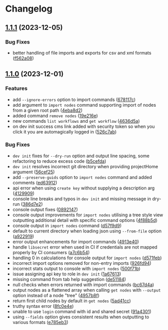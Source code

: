 # Changelog

## [1.1.1](https://github.com/contensis/cli/compare/contensis-cli-v1.1.0...contensis-cli-v1.1.1) (2023-12-05)


### Bug Fixes

* better handling of file imports and exports for csv and xml formats ([f562a08](https://github.com/contensis/cli/commit/f562a088dea04fdcdfc57a55ec90882e33f27b06))

## [1.1.0](https://github.com/contensis/cli/compare/contensis-cli-v1.0.11...contensis-cli-v1.1.0) (2023-12-01)


### Features

* add `--ignore-errors` option to import commands ([678117c](https://github.com/contensis/cli/commit/678117c137f1a673c69f1e9f7742525a48f8c3d8))
* add argument to `import nodes` command supporting import of nodes from a given root path ([4eba8d2](https://github.com/contensis/cli/commit/4eba8d208a388ced34a626da71c0f0566f27e50f))
* added command `remove nodes` ([19e216e](https://github.com/contensis/cli/commit/19e216ee899f3b6a60eb7db1fe4c861e05c0ee28))
* new commands `list workflows` and `get workflow` ([4636d5a](https://github.com/contensis/cli/commit/4636d5a67894425e0c7e92aa51fa4cb8d8935412))
* on dev init success cms link added with security token so when you click it you are automagically logged in ([526c7ab](https://github.com/contensis/cli/commit/526c7abd29fa44714ea8c5e19f4538518ec02659))


### Bug Fixes

* `dev init` fixes for `--dry-run` option and output line spacing, some refactoring to reduce excess code ([b5cefda](https://github.com/contensis/cli/commit/b5cefda28403b69de6e98f0870b4c87194dfb005))
* `dev init` resolves incorrect git directory when providing projectHome argument ([56cef25](https://github.com/contensis/cli/commit/56cef257510ead814b9e25423257d5896f0075d3))
* add `--preserve-guids` option to `import nodes` command and added comments ([ed63912](https://github.com/contensis/cli/commit/ed63912d73e5c13db3c1f5d982d2b826e3d98981))
* api error when using `create key` without supplying a description arg ([4129909](https://github.com/contensis/cli/commit/4129909714caac534b2198aac12a8ed8203c338f))
* console line breaks and typos in `dev init` and missing message in dry-run ([386d7e2](https://github.com/contensis/cli/commit/386d7e252a51d40f528374a8bd45775e4b19f049))
* console output fixes ([0892147](https://github.com/contensis/cli/commit/089214717327bdb19105a945eed2bef36ab1a576))
* console output improvements for `import nodes` utilising a tree style view outputting additional detail with specific command options ([4f88b5d](https://github.com/contensis/cli/commit/4f88b5d5c919b3a40de02c62c9c4465550f98e6d))
* console output in `import nodes` command ([d57f9d9](https://github.com/contensis/cli/commit/d57f9d98508c98ad07c58d718a7b66cbb04f3792))
* default to current directory when loading json using `--from-file` option ([a922919](https://github.com/contensis/cli/commit/a9229195366d6e38e9879db0d5dd32cde66afd53))
* error output enhancements for import commands ([4913e40](https://github.com/contensis/cli/commit/4913e400a4649cf39294086921b796d2d4cd2b70))
* handle `libsecret` error when used in CI if credentials are not mapped properly by CI consumers ([a7c6b54](https://github.com/contensis/cli/commit/a7c6b544958079d3312132b5a4336237962a1c7d))
* handling 0 in calculations for console output for `import nodes` ([d571feb](https://github.com/contensis/cli/commit/d571feb12bc339165a6c9489ca491285fbfd189a))
* incorrect import options removed for non-entry imports ([926fd94](https://github.com/contensis/cli/commit/926fd940950b8a7af5528303683453123a54a947))
* incorrect stats output to console with `import nodes` ([500f71b](https://github.com/contensis/cli/commit/500f71b83d498c4db8d37fc9cc3aeededc805d7e))
* issue assigning api key to role in `dev init` ([1a67613](https://github.com/contensis/cli/commit/1a67613433cc88288a7cc42c34e142295aa0972c))
* missing command from tab help suggestion ([de51184](https://github.com/contensis/cli/commit/de511845f760e0b141e6ca8300ac3bfb9338faa1))
* null checks when errors returned with import commands ([bc67d4a](https://github.com/contensis/cli/commit/bc67d4a89d3e0221299623a3d1923f87732ad440))
* output nodes as a flattened array when calling `get nodes` with `--output` option instead of a node "tree" ([4957b8f](https://github.com/contensis/cli/commit/4957b8f3bd86586f4dd1375dc8666a92e13cbdcf))
* return first child nodes by default in `get nodes` ([5ad41cc](https://github.com/contensis/cli/commit/5ad41ccf1ff5296b57af6a8bc5df339f16eea45f))
* truthy syntax error ([8fc0e4e](https://github.com/contensis/cli/commit/8fc0e4e47a7f9cd570c9ae838d527c0c9f25ebc0))
* unable to use `login` command with id and shared secret ([91a4301](https://github.com/contensis/cli/commit/91a4301860125ad257150c9464279125d30304e1))
* using `--fields` option gives consistent results when outputting to various formats ([e785eb3](https://github.com/contensis/cli/commit/e785eb3246910daa66a91adb953ac3dd465c824a))
